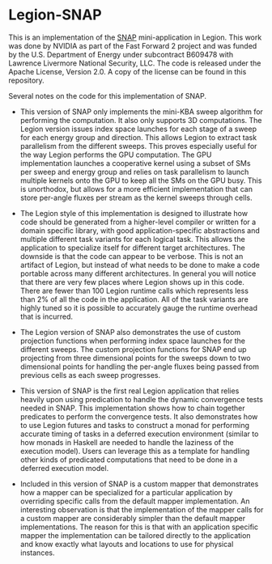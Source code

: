 # Legion-SNAP

This is an implementation of the [SNAP](https://github.com/losalamos/SNAP)
mini-application in Legion. This work was done by NVIDIA as part of the
Fast Forward 2 project and was funded by the U.S. Department of Energy
under subcontract B609478 with Lawrence Livermore National Security, LLC.
The code is released under the Apache License, Version 2.0. A copy of the
license can be found in this repository.

Several notes on the code for this implementation of SNAP. 

* This version of SNAP only implements the mini-KBA sweep algorithm
  for performing the computation. It also only supports 3D computations.
  The Legion version issues index space launches for each stage of a
  sweep for each energy group and direction. This allows Legion to 
  extract task parallelism from the different sweeps. This proves
  especially useful for the way Legion performs the GPU computation. 
  The GPU implementation launches a cooperative kernel using a subset of
  SMs per sweep and energy group and relies on task parallelism to launch 
  multiple kernels onto the GPU to keep all the SMs on the GPU busy. This 
  is unorthodox, but allows for a more efficient implementation that can 
  store per-angle fluxes per stream as the kernel sweeps through cells.

* The Legion style of this implementation is designed to illustrate
  how code should be generated from a higher-level compiler or written
  for a domain specific library, with good application-specific 
  abstractions and multiple different task variants for each logical 
  task. This allows the application to specialize itself for different 
  target architectures. The downside is that the code can appear to be 
  verbose. This is not an artifact of Legion, but instead of what needs 
  to be done to make a code portable across many different architectures. 
  In general you will notice that there are very few places where Legion 
  shows up in this code. There are fewer than 100 Legion runtime calls 
  which represents less than 2% of all the code in the application. All 
  of the task variants are highly tuned so it is possible to accurately 
  gauge the runtime overhead that is incurred.

* The Legion version of SNAP also demonstrates the use of custom projection
  functions when performing index space launches for the different sweeps.
  The custom projection functions for SNAP end up projecting from three
  dimensional points for the sweeps down to two dimensional points for
  handling the per-angle fluxes being passed from previous cells as each
  sweep progresses.

* This version of SNAP is the first real Legion application that
  relies heavily upon using predication to handle the dynamic
  convergence tests needed in SNAP. This implementation shows 
  how to chain together predicates to perform the convergence
  tests. It also demonstrates how to use Legion futures and 
  tasks to construct a monad for performing accurate timing of
  tasks in a deferred execution environment (similar to how
  monads in Haskell are needed to handle the laziness of the
  execution model). Users can leverage this as a template for
  handling other kinds of predicated computations that need 
  to be done in a deferred execution model. 

* Included in this version of SNAP is a custom mapper that 
  demonstrates how a mapper can be specialized for a particular
  application by overriding specific calls from the default
  mapper implementation. An interesting observation is that
  the implementation of the mapper calls for a custom mapper
  are considerably simpler than the default mapper 
  implementations. The reason for this is that with an 
  application specific mapper the implementation can be 
  tailored directly to the application and know exactly
  what layouts and locations to use for physical instances.

